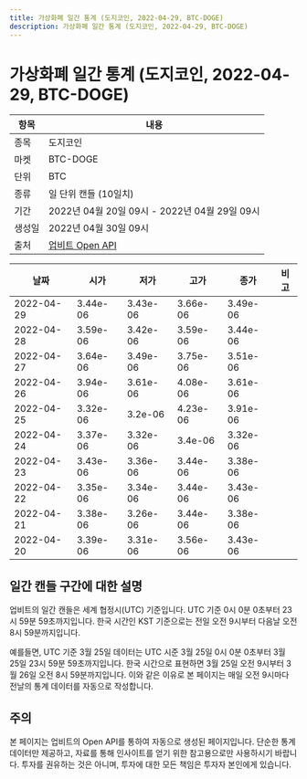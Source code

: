 ```yaml
---
title: 가상화폐 일간 통계 (도지코인, 2022-04-29, BTC-DOGE)
description: 가상화폐 일간 통계 (도지코인, 2022-04-29, BTC-DOGE)
---
```



가상화폐 일간 통계 (도지코인, 2022-04-29, BTC-DOGE)
===

|항목|내용|
|--|--|
|종목|도지코인|
|마켓|BTC-DOGE|
|단위|BTC|
|종류|일 단위 캔들 (10일치)|
|기간|2022년 04월 20일 09시 - 2022년 04월 29일 09시|
|생성일|2022년 04월 30일 09시|
|출처|[업비트 Open API](https://docs.upbit.com)|


|날짜|시가|저가|고가|종가|비고|
|--|--|--|--|--|--|
|2022-04-29|3.44e-06|3.43e-06|3.66e-06|3.49e-06|    |
|2022-04-28|3.59e-06|3.42e-06|3.59e-06|3.44e-06|    |
|2022-04-27|3.64e-06|3.49e-06|3.75e-06|3.51e-06|    |
|2022-04-26|3.94e-06|3.61e-06|4.08e-06|3.61e-06|    |
|2022-04-25|3.32e-06|3.2e-06|4.23e-06|3.91e-06|    |
|2022-04-24|3.37e-06|3.32e-06|3.4e-06|3.32e-06|    |
|2022-04-23|3.43e-06|3.36e-06|3.44e-06|3.38e-06|    |
|2022-04-22|3.35e-06|3.34e-06|3.44e-06|3.43e-06|    |
|2022-04-21|3.38e-06|3.26e-06|3.44e-06|3.38e-06|    |
|2022-04-20|3.39e-06|3.31e-06|3.56e-06|3.43e-06|    |


일간 캔들 구간에 대한 설명
---


업비트의 일간 캔들은 세계 협정시(UTC) 기준입니다. 
UTC 기준 0시 0분 0초부터 23시 59분 59초까지입니다. 
한국 시간인 KST 기준으로는 전일 오전 9시부터 다음날 오전 8시 59분까지입니다. 


예를들면, UTC 기준 3월 25일 데이터는 UTC 시준 3월 25일 0시 0분 0초부터 3월 25일 23시 59분 59초까지입니다. 
한국 시간으로 표현하면 3월 25일 오전 9시부터 3월 26일 오전 8시 59분까지입니다. 
이와 같은 이유로 본 페이지는 매일 오전 9시마다 전날의 통계 데이터를 자동으로 작성합니다. 


주의
---


본 페이지는 업비트의 Open API를 통하여 자동으로 생성된 페이지입니다. 
단순한 통계 데이터만 제공하고, 자료를 통해 인사이트를 얻기 위한 참고용으로만 사용하시기 바랍니다. 
투자를 권유하는 것은 아니며, 투자에 대한 모든 책임은 투자자 본인에게 있습니다. 
